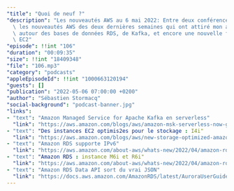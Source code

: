 ```yaml
---
"title": "Quoi de neuf ?"
"description": "Les nouveautés AWS au 6 mai 2022: Entre deux conférence AWS Summit,\
  \ les nouveautés AWS des deux dernières semaines qui ont attiré mon attention tournent\
  \ autour des bases de données RDS, de Kafka, et encore une nouvelle famille d'instances\
  \ EC2"
"episode": !!int "106"
"duration": "00:09:35"
"size": !!int "18409348"
"file": "106.mp3"
"category": "podcasts"
"appleEpisodeId": !!int "1000663120194"
"guests": []
"publication": "2022-05-06 07:00:00 +0200"
"author": "Sébastien Stormacq"
"social-background": "podcast-banner.jpg"
"links":
- "text": "Amazon Managed Service for Apache Kafka en serverless"
  "link": "https://aws.amazon.com/blogs/aws/amazon-msk-serverless-now-generally-available-no-more-capacity-planning-for-your-managed-kafka-clusters/"
- "text": "Des instances EC2 optimis2es pour le stockage : I4i"
  "link": "https://aws.amazon.com/blogs/aws/new-storage-optimized-amazon-ec2-instances-i4i-powered-by-intel-xeon-scalable-ice-lake-processors/"
- "text": "Amazon RDS supporte IPv6"
  "link": "https://aws.amazon.com/about-aws/whats-new/2022/04/amazon-rds-supports-ipv6/"
- "text": "Amazon RDS : instance M6i et R6i"
  "link": "https://aws.amazon.com/about-aws/whats-new/2022/04/amazon-rds-mysql-m6i-r6i-instances-instance-sizes-128-vcpus-1024-gib-ram/"
- "text": "Amazon RDS Data API sort du vrai JSON"
  "link": "https://docs.aws.amazon.com/AmazonRDS/latest/AuroraUserGuide/data-api.html#data-api-json"
---
```

